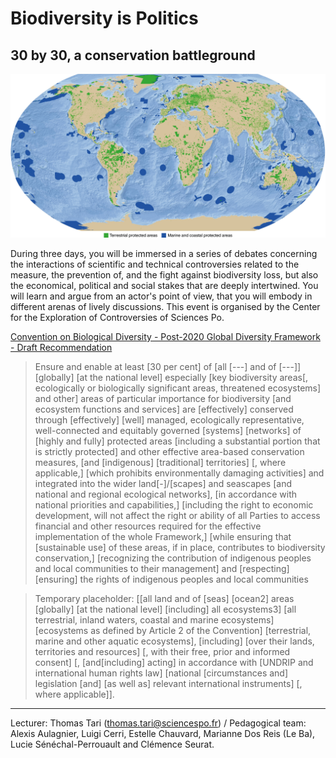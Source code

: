 # Biodiversity is Politics

## 30 by 30, a conservation battleground

![](/media/PA.png)

During three days, you will be immersed in a series of debates concerning the interactions of scientific and technical controversies related to the measure, the prevention of, and the fight against biodiversity loss, but also the economical, political and social stakes that are deeply intertwined. You will learn and argue from an actor's point of view, that you will embody in different arenas of lively discussions. This event is organised by the Center for the Exploration of Controversies of Sciences Po.


[Convention on Biological Diversity - Post-2020 Global Diversity Framework - Draft Recommendation](https://www.cbd.int/doc/c/36ac/ae16/ff8fc251490eaa3184c70c06/wg2020-04-crp-06-add1-en.pdf)

> Ensure and enable at least [30 per cent] of [all [---] and of [---]] [globally] [at the national level] especially [key biodiversity areas[, ecologically or biologically significant areas, threatened ecosystems] and other] areas of particular importance for biodiversity [and ecosystem functions and services] are [effectively] conserved through [effectively] [well] managed, ecologically representative, well-connected and equitably governed [systems] [networks] of [highly and fully] protected areas [including a substantial portion that is strictly protected] and other effective area-based conservation measures, [and [indigenous] [traditional] territories] [, where applicable,] [which prohibits environmentally damaging activities] and integrated into the wider land[-]/[scapes] and seascapes [and national and regional ecological networks], [in accordance with national priorities and capabilities,] [including the right to economic development, will not affect the right or ability of all Parties to access financial and other resources required for the effective implementation of the whole Framework,] [while ensuring that [sustainable use] of these areas, if in place, contributes to biodiversity conservation,] [recognizing the contribution of indigenous peoples and local communities to their management] and [respecting] [ensuring] the rights of indigenous peoples and local communities

> Temporary placeholder:
> [[all land and of [seas] [ocean2] areas [globally] [at the national level] [including] all ecosystems3] [all terrestrial, inland waters, coastal and marine ecosystems] [ecosystems as defined by Article 2 of the Convention] [terrestrial, marine and other aquatic ecosystems],
> [including] [over their lands, territories and resources] [, with their free, prior and informed consent] [, [and[including] acting] in accordance with [UNDRIP and international human rights law] [national [circumstances and] legislation [and] [as well as] relevant international instruments] [, where applicable]].

***

Lecturer: Thomas Tari (thomas.tari@sciencespo.fr) / Pedagogical team: Alexis Aulagnier, Luigi Cerri, Estelle Chauvard, Marianne Dos Reis (Le Ba), Lucie Sénéchal-Perrouault and Clémence Seurat.
